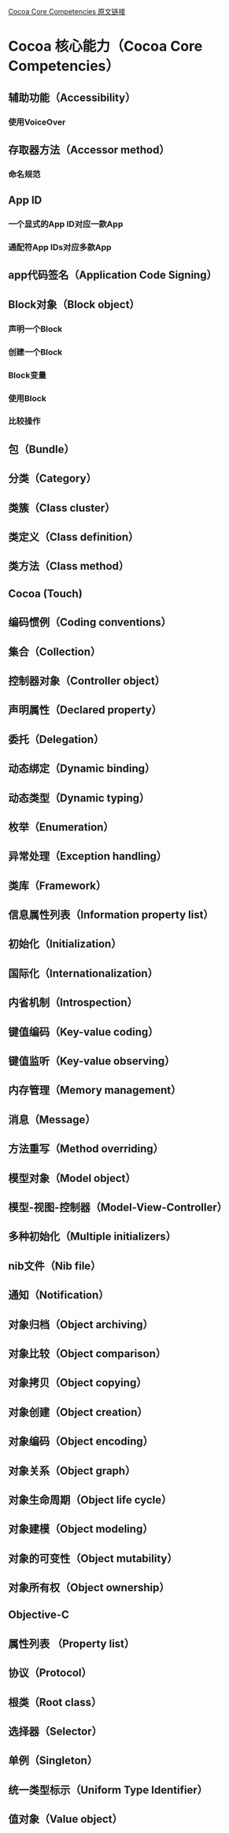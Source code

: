 [Cocoa Core Competencies 原文链接](https://developer.apple.com/library/content/documentation/General/Conceptual/DevPedia-CocoaCore)

# Cocoa 核心能力（Cocoa Core Competencies）

## 辅助功能（Accessibility）

### 使用VoiceOver

## 存取器方法（Accessor method）

### 命名规范

## App ID

### 一个显式的App ID对应一款App

### 通配符App IDs对应多款App

## app代码签名（Application Code Signing）

## Block对象（Block object）

### 声明一个Block

### 创建一个Block

### Block变量

### 使用Block

### 比较操作

## 包（Bundle）

## 分类（Category）

## 类簇（Class cluster）

## 类定义（Class definition）

## 类方法（Class method）

## Cocoa (Touch)

## 编码惯例（Coding conventions）

## 集合（Collection）

## 控制器对象（Controller object）

## 声明属性（Declared property）

## 委托（Delegation）

## 动态绑定（Dynamic binding）

## 动态类型（Dynamic typing）

## 枚举（Enumeration）

## 异常处理（Exception handling）

## 类库（Framework）

## 信息属性列表（Information property list）

## 初始化（Initialization）

## 国际化（Internationalization）

## 内省机制（Introspection）

## 键值编码（Key-value coding）

## 键值监听（Key-value observing）

## 内存管理（Memory management）

## 消息（Message）

## 方法重写（Method overriding）

## 模型对象（Model object）

## 模型-视图-控制器（Model-View-Controller）

## 多种初始化（Multiple initializers）

## nib文件（Nib file）

## 通知（Notification）

## 对象归档（Object archiving）

## 对象比较（Object comparison）

## 对象拷贝（Object copying）

## 对象创建（Object creation）

## 对象编码（Object encoding）

## 对象关系（Object graph）

## 对象生命周期（Object life cycle）

## 对象建模（Object modeling）

## 对象的可变性（Object mutability）

## 对象所有权（Object ownership）

## Objective-C

## 属性列表 （Property list）

## 协议（Protocol）

## 根类（Root class）

## 选择器（Selector）

## 单例（Singleton）

## 统一类型标示（Uniform Type Identifier）

## 值对象（Value object）